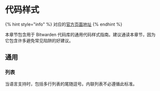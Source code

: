 # 代码样式

{% hint style="info" %}
对应的[官方页面地址](https://contributing.bitwarden.com/code-style/)
{% endhint %}

本章节包含用于 Bitwarden 代码库的通用代码样式指南。建议通读本章节，因为它包含许多避免常见陷阱的好建议。

## 通用 <a href="#general" id="general"></a>

### 列表 <a href="#lists" id="lists"></a>

当语言支持时，包括多行列表的尾随逗号。内联列表不必遵循此标准。
